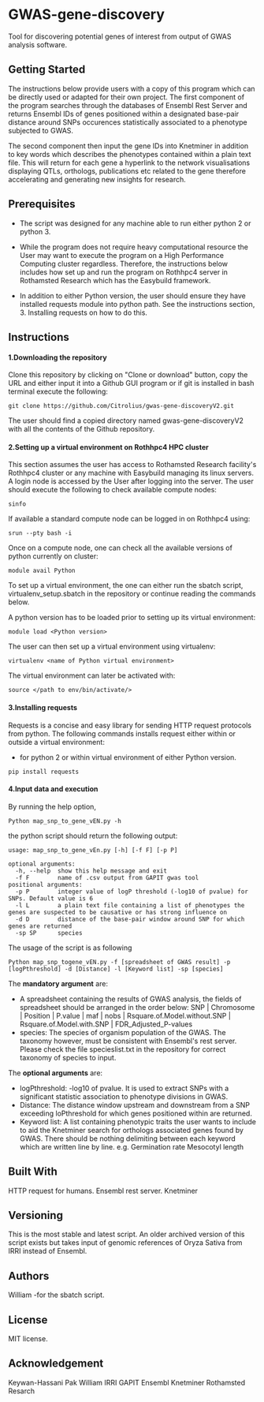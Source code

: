 # GWAS-gene-discovery
Tool for discovering potential genes of interest from output of GWAS analysis software.

## Getting Started
The instructions below provide users with a copy of this program which can be directly used or adapted for their own project. 
The first component of the program searches through the databases of Ensembl Rest Server and returns Ensembl IDs of genes positioned within a designated base-pair distance around SNPs occurences statistically associated to a phenotype subjected to GWAS.

The second component then input the gene IDs into Knetminer in addition to key words which describes the phenotypes contained within a plain text file. This will return for each gene a hyperlink to the network visualisations displaying QTLs, orthologs, publications etc related to the gene therefore accelerating and generating new insights for research.

## Prerequisites
* The script was designed for any machine able to run either python 2 or python 3. 

* While the program does not require heavy computational resource the User may want to execute the program on a High Performance Computing cluster regardless. Therefore, the instructions below includes how set up and run the program on Rothhpc4 server in Rothamsted Research which has the Easybuild framework.

* In addition to either Python version, the user should ensure they have installed requests module into python path. See the instructions section, 3. Installing requests on how to do this.

## Instructions
#### 1.Downloading the repository
Clone this repository by clicking on "Clone or download" button, copy the URL and either input it into a Github GUI program or if git is installed in bash terminal execute the following:
```
git clone https://github.com/Citrolius/gwas-gene-discoveryV2.git
```
The user should find a copied directory named gwas-gene-discoveryV2 with all the contents of the Github repository.

#### 2.Setting up a virtual environment on Rothhpc4 HPC cluster
This section assumes the user has access to Rothamsted Research facility's Rothhpc4 cluster or any machine with Easybuild managing its linux servers.
A login node is accessed by the User after logging into the server. The user should execute the following to check available compute nodes:
```
sinfo 
```
If available a standard compute node can be logged in on Rothhpc4 using:
```
srun --pty bash -i
```
Once on a compute node, one can check all the available versions of python currently on cluster:
```
module avail Python
```
To set up a virtual environment, the one can either run the sbatch script, virtualenv_setup.sbatch in the repository or continue reading the commands below.

A python version has to be loaded prior to setting up its virtual environment:
```
module load <Python version>
```
The user can then set up a virtual environment using virtualenv:
```
virtualenv <name of Python virtual environment>
```
The virtual environment can later be activated with:
```
source </path to env/bin/activate/>
```
#### 3.Installing requests
Requests is a concise and easy library for sending HTTP request protocols from python. The following commands installs request either within or outside a virtual environment:

* for python 2 or within virtual environment of either Python version.
```
pip install requests
```

#### 4.Input data and execution
By running the help option,
```
Python map_snp_to_gene_vEN.py -h
```
the python script should return the following output:
```
usage: map_snp_to_gene_vEn.py [-h] [-f F] [-p P]

optional arguments:
  -h, --help  show this help message and exit
  -f F        name of .csv output from GAPIT gwas tool
positional arguments:  
  -p P        integer value of logP threshold (-log10 of pvalue) for SNPs. Default value is 6
  -l L        a plain text file containing a list of phenotypes the genes are suspected to be causative or has strong influence on
  -d D        distance of the base-pair window around SNP for which genes are returned
  -sp SP      species
 ```
The usage of the script is as following
```
Python map_snp_togene_vEN.py -f [spreadsheet of GWAS result] -p [logPthreshold] -d [Distance] -l [Keyword list] -sp [species]
```
The **mandatory argument** are:
* A spreadsheet containing the results of GWAS analysis, the fields of spreadsheet should be arranged in the order below:
SNP | Chromosome | Position | P.value | maf | nobs | Rsquare.of.Model.without.SNP | Rsquare.of.Model.with.SNP | FDR_Adjusted_P-values
* species: The species of organism population of the GWAS. The taxonomy however, must be consistent with Ensembl's rest server. Please check the file specieslist.txt in the repository for correct taxonomy of species to input.

The **optional arguments** are:
* logPthreshold: -log10 of pvalue. It is used to extract SNPs with a significant statistic association to phenotype divisions in GWAS.
* Distance: The distance window upstream and downstream from a SNP exceeding loPthreshold for which genes positioned within are returned.
* Keyword list: A list containing phenotypic traits the user wants to include to aid the Knetminer search for orthologs associated genes found by GWAS. There should be nothing delimiting between each keyword which are written line by line.
e.g.
Germination rate
Mesocotyl length

## Built With
HTTP request for humans.
Ensembl rest server.
Knetminer
## Versioning
This is the most stable and latest script. An older archived version of this script exists but takes input of genomic references of Oryza Sativa from IRRI instead of Ensembl.
## Authors
William -for the sbatch script.
## License
MIT license.
## Acknowledgement
Keywan-Hassani Pak
William
IRRI
GAPIT
Ensembl
Knetminer
Rothamsted Resarch
